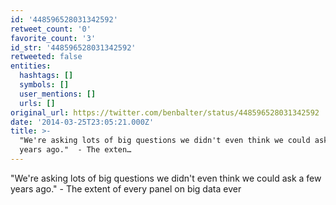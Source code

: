 ```yaml
---
id: '448596528031342592'
retweet_count: '0'
favorite_count: '3'
id_str: '448596528031342592'
retweeted: false
entities:
  hashtags: []
  symbols: []
  user_mentions: []
  urls: []
original_url: https://twitter.com/benbalter/status/448596528031342592
date: '2014-03-25T23:05:21.000Z'
title: >-
  "We're asking lots of big questions we didn't even think we could ask a few
  years ago."  - The exten…
---
```


"We're asking lots of big questions we didn't even think we could ask a few years ago."  - The extent of every panel on big data ever